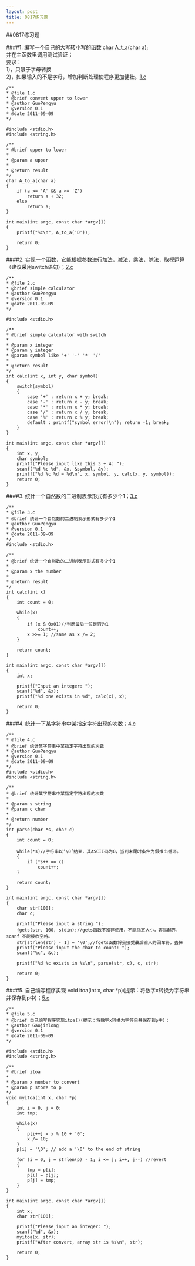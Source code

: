 ```yaml
---
layout: post
title: 0817练习题
---
```

##0817练习题

####1.
编写一个自己的大写转小写的函数 char A\_t\_a(char a);<br>
并在主函数里调用测试验证；<br>
要求：<br>
 1)，只限于字母转换<br>
 2)，如果输入的不是字母，增加判断处理使程序更加健壮。<a href="./1.c">1.c</a>

	/** 
	* @file 1.c
	* @brief convert upper to lower
	* @author GuoPengyu
	* @version 0.1
	* @date 2011-09-09
	*/
	
	#include <stdio.h>
	#include <string.h>
	
	/** 
	* @brief upper to lower
	* 
	* @param a upper
	* 
	* @return result
	*/
	char A_to_a(char a)
	{
		if (a >= 'A' && a <= 'Z') 
			return a + 32;
		else  
			return a;
	}
	
	int main(int argc, const char *argv[])
	{
		printf("%c\n", A_to_a('D'));
	
		return 0;
	}
	
####2.
实现一个函数，它能根据参数进行加法，减法，乘法，除法，取模运算（建议采用switch语句）；<a href="./2.c">2.c</a>

	/** 
	* @file 2.c
	* @brief simple calculator
	* @author GuoPengyu
	* @version 0.1
	* @date 2011-09-09
	*/
	
	#include <stdio.h>
	
	/** 
	* @brief simple calculator with switch
	* 
	* @param x integer
	* @param y integer
	* @param symbol like '+' '-' '*' '/'
	* 
	* @return result
	*/
	int calc(int x, int y, char symbol)
	{
		switch(symbol)
		{
			case '+' : return x + y; break;
			case '-' : return x - y; break;
			case '*' : return x * y; break;
			case '/' : return x / y; break;
			case '%' : return x % y; break;
			default : printf("symbol error!\n"); return -1; break;
		}
	}
	
	int main(int argc, const char *argv[])
	{
		int x, y;
		char symbol;
		printf("Please input like this 3 + 4: ");
		scanf("%d %c %d", &x, &symbol, &y);
		printf("%d %c %d = %d\n", x, symbol, y, calc(x, y, symbol));
		return 0;
	}
	
####3.
统计一个自然数的二进制表示形式有多少个1；<a href="./3.c">3.c</a>

	/** 
	* @file 3.c
	* @brief 统计一个自然数的二进制表示形式有多少个1
	* @author GuoPengyu
	* @version 0.1
	* @date 2011-09-09
	*/
	#include <stdio.h>
	
	/** 
	* @brief 统计一个自然数的二进制表示形式有多少个1
	* 
	* @param x the number
	* 
	* @return result
	*/
	int calc(int x)
	{
		int count = 0;
	
		while(x)
		{
			if (x & 0x01)//判断最后一位是否为1 
				count++;
			x >>= 1; //same as x /= 2;
		}
	
		return count;
	}
	
	int main(int argc, const char *argv[])
	{
		int x;
	
		printf("Input an integer: ");
		scanf("%d", &x);
		printf("%d one exists in %d", calc(x), x);
	
		return 0;
	}
	
####4.
统计一下某字符串中某指定字符出现的次数；<a href="./4.c">4.c</a>

	/** 
	* @file 4.c
	* @brief 统计某字符串中某指定字符出现的次数
	* @author GuoPengyu
	* @version 0.1
	* @date 2011-09-09
	*/
	#include <stdio.h>
	#include <string.h>
	
	/** 
	* @brief 统计某字符串中某指定字符出现的次数
	* 
	* @param s string
	* @param c char
	* 
	* @return number
	*/
	int parse(char *s, char c)
	{
		int count = 0;
	
		while(*s)//字符串以‘\0’结束，其ASCII码为0，当到末尾时条件为假推出循环。
		{
			if (*s++ == c) 
				count++;
		}
	
		return count;
	}
	
	int main(int argc, const char *argv[])
	{
		char str[100];
		char c;
	
		printf("Please input a string ");
		fgets(str, 100, stdin);//gets函数不推荐使用，不能指定大小，容易越界，scanf 不能接收空格。
		str[strlen(str) - 1] = '\0';//fgets函数将会接受最后输入的回车符，去掉
		printf("Please input the char to count: ");
		scanf("%c", &c);
	
		printf("%d %c exists in %s\n", parse(str, c), c, str);
	
		return 0;
	}
	
####5.
自己编写程序实现 void itoa(int x, char \*p)(提示：将数字x转换为字符串并保存到p中)；<a href="./5.c">5.c</a>

	/** 
	* @file 5.c
	* @brief 自己编写程序实现itoa()(提示：将数字x转换为字符串并保存到p中)；
	* @author Gaojinlong
	* @version 0.1
	* @date 2011-09-09
	*/
	
	#include <stdio.h>
	#include <string.h>
	
	/** 
	* @brief itoa
	* 
	* @param x number to convert
	* @param p store to p
	*/
	void myitoa(int x, char *p)
	{
		int i = 0, j = 0;
		int tmp;
	
		while(x)
		{
			p[i++] = x % 10 + '0';
			x /= 10;
		}
		p[i] = '\0'; // add a '\0' to the end of string
	
		for (i = 0, j = strlen(p) - 1; i <= j; i++, j--) //revert
		{
			tmp = p[i];
			p[i] = p[j];
			p[j] = tmp;
		}
	}
	
	int main(int argc, const char *argv[])
	{
		int x;
		char str[100];
	
		printf("Please input an integer: ");	
		scanf("%d", &x);
		myitoa(x, str);
		printf("After convert, array str is %s\n", str);
	
		return 0;
	}
	
